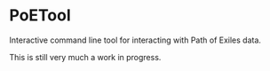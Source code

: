 # PoETool
 
 Interactive command line tool for interacting with Path of Exiles data.

 This is still very much a work in progress.
